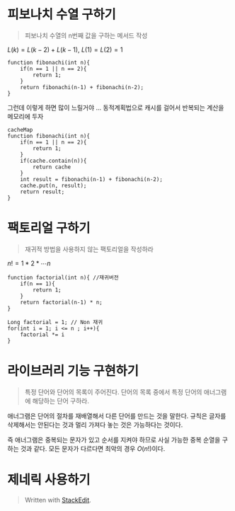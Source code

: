 # 피보나치 수열 구하기

> 피보나치 수열의 n번째 값을 구하는 메서드 작성

$L(k) = L(k-2) + L(k-1)$, $L(1) = L(2) = 1$

```
function fibonachi(int n){
	if(n == 1 || n == 2){
		return 1;
	}
	return fibonachi(n-1) + fibonachi(n-2);
}
```
그런데 이렇게 하면 많이 느릴거야 ...
동적계획법으로 캐시를 걸어서 반복되는 계산을 메모리에 두자

```
cacheMap
function fibonachi(int n){
	if(n == 1 || n == 2){
		return 1;
	}
	if(cache.contain(n)){	
		return cache
	}
	int result = fibonachi(n-1) + fibonachi(n-2);
	cache.put(n, result);
	return result;
}
```

# 팩토리얼 구하기

> 재귀적 방법을 사용하지 않는 팩토리얼을 작성하라

$n! = 1*2*\cdots n$
```
function factorial(int n){ //재귀버전
	if(n == 1){
		return 1;
	}
	return factorial(n-1) * n;
}
```

```
Long factorial = 1; // Non 재귀
for(int i = 1; i <= n ; i++){ 
	factorial *= i
}
```

# 라이브러리 기능 구현하기

> 특정 단어와 단어의 목록이 주어진다. 단어의 목록 중에서 특정 단어의 애너그램에 해당하는 단어 구하라. 

애너그램은 단어의 절차를 재배열해서 다른 단어를 만드는 것을 말한다. 규칙은 글자를 삭제해서는 안된다는 것과 멀리 가져다 놓는 것은 가능하다는 것이다.

즉 애너그램은 중복되는 문자가 있고 순서를 지켜야 하므로 사실 가능한 중복 순열을 구하는 것과 같다. 모든 문자가 다르다면 최악의 경우 $O(n!)$이다. 


# 제네릭 사용하기




> Written with [StackEdit](https://stackedit.io/).
<!--stackedit_data:
eyJoaXN0b3J5IjpbLTIwODg3OTE3NTEsLTE5NzM1Mzg2MjMsLT
E5MjU0NjYwMTYsNTU5MDM5MDIsLTcxMDc4NjgzLDE3NTkxODcx
NzJdfQ==
-->